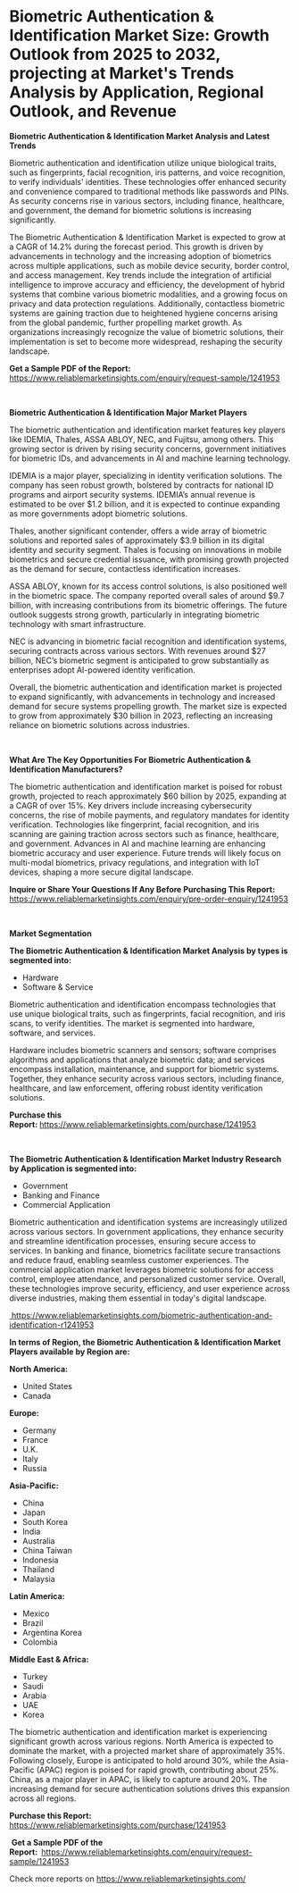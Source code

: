 <p><h1>Biometric Authentication & Identification Market Size: Growth Outlook from 2025 to 2032, projecting at Market's Trends Analysis by Application, Regional Outlook, and Revenue</h1></p><p><strong>Biometric Authentication & Identification Market Analysis and Latest Trends</strong></p>
<p><p>Biometric authentication and identification utilize unique biological traits, such as fingerprints, facial recognition, iris patterns, and voice recognition, to verify individuals' identities. These technologies offer enhanced security and convenience compared to traditional methods like passwords and PINs. As security concerns rise in various sectors, including finance, healthcare, and government, the demand for biometric solutions is increasing significantly.</p><p>The Biometric Authentication & Identification Market is expected to grow at a CAGR of 14.2% during the forecast period. This growth is driven by advancements in technology and the increasing adoption of biometrics across multiple applications, such as mobile device security, border control, and access management. Key trends include the integration of artificial intelligence to improve accuracy and efficiency, the development of hybrid systems that combine various biometric modalities, and a growing focus on privacy and data protection regulations. Additionally, contactless biometric systems are gaining traction due to heightened hygiene concerns arising from the global pandemic, further propelling market growth. As organizations increasingly recognize the value of biometric solutions, their implementation is set to become more widespread, reshaping the security landscape.</p></p>
<p><strong>Get a Sample PDF of the Report:&nbsp;</strong> <a href="https://www.reliablemarketinsights.com/enquiry/request-sample/1241953?utm_campaign=2197&utm_medium=2&utm_source=Github&utm_content=ia&utm_term=10032025&utm_id=biometric-authentication-identification">https://www.reliablemarketinsights.com/enquiry/request-sample/1241953</a></p>
<p>&nbsp;</p>
<p><strong>Biometric Authentication & Identification Major Market Players</strong></p>
<p><p>The biometric authentication and identification market features key players like IDEMIA, Thales, ASSA ABLOY, NEC, and Fujitsu, among others. This growing sector is driven by rising security concerns, government initiatives for biometric IDs, and advancements in AI and machine learning technology.</p><p>IDEMIA is a major player, specializing in identity verification solutions. The company has seen robust growth, bolstered by contracts for national ID programs and airport security systems. IDEMIA’s annual revenue is estimated to be over $1.2 billion, and it is expected to continue expanding as more governments adopt biometric solutions.</p><p>Thales, another significant contender, offers a wide array of biometric solutions and reported sales of approximately $3.9 billion in its digital identity and security segment. Thales is focusing on innovations in mobile biometrics and secure credential issuance, with promising growth projected as the demand for secure, contactless identification increases.</p><p>ASSA ABLOY, known for its access control solutions, is also positioned well in the biometric space. The company reported overall sales of around $9.7 billion, with increasing contributions from its biometric offerings. The future outlook suggests strong growth, particularly in integrating biometric technology with smart infrastructure.</p><p>NEC is advancing in biometric facial recognition and identification systems, securing contracts across various sectors. With revenues around $27 billion, NEC’s biometric segment is anticipated to grow substantially as enterprises adopt AI-powered identity verification.</p><p>Overall, the biometric authentication and identification market is projected to expand significantly, with advancements in technology and increased demand for secure systems propelling growth. The market size is expected to grow from approximately $30 billion in 2023, reflecting an increasing reliance on biometric solutions across industries.</p></p>
<p>&nbsp;</p>
<p><strong>What Are The Key Opportunities For Biometric Authentication & Identification Manufacturers?</strong></p>
<p><p>The biometric authentication and identification market is poised for robust growth, projected to reach approximately $60 billion by 2025, expanding at a CAGR of over 15%. Key drivers include increasing cybersecurity concerns, the rise of mobile payments, and regulatory mandates for identity verification. Technologies like fingerprint, facial recognition, and iris scanning are gaining traction across sectors such as finance, healthcare, and government. Advances in AI and machine learning are enhancing biometric accuracy and user experience. Future trends will likely focus on multi-modal biometrics, privacy regulations, and integration with IoT devices, shaping a more secure digital landscape.</p></p>
<p><strong>Inquire or Share Your Questions If Any Before Purchasing This Report:</strong> <a href="https://www.reliablemarketinsights.com/enquiry/pre-order-enquiry/1241953?utm_campaign=2197&utm_medium=2&utm_source=Github&utm_content=ia&utm_term=10032025&utm_id=biometric-authentication-identification">https://www.reliablemarketinsights.com/enquiry/pre-order-enquiry/1241953</a></p>
<p>&nbsp;</p>
<p><strong>Market Segmentation</strong></p>
<p><strong>The Biometric Authentication & Identification Market Analysis by types is segmented into:</strong></p>
<p><ul><li>Hardware</li><li>Software & Service</li></ul></p>
<p><p>Biometric authentication and identification encompass technologies that use unique biological traits, such as fingerprints, facial recognition, and iris scans, to verify identities. The market is segmented into hardware, software, and services. </p><p>Hardware includes biometric scanners and sensors; software comprises algorithms and applications that analyze biometric data; and services encompass installation, maintenance, and support for biometric systems. Together, they enhance security across various sectors, including finance, healthcare, and law enforcement, offering robust identity verification solutions.</p></p>
<p><strong>Purchase this Report:&nbsp;</strong><a href="https://www.reliablemarketinsights.com/purchase/1241953?utm_campaign=2197&utm_medium=2&utm_source=Github&utm_content=ia&utm_term=10032025&utm_id=biometric-authentication-identification">https://www.reliablemarketinsights.com/purchase/1241953</a></p>
<p>&nbsp;</p>
<p><strong>The Biometric Authentication & Identification Market Industry Research by Application is segmented into:</strong></p>
<p><ul><li>Government</li><li>Banking and Finance</li><li>Commercial Application</li></ul></p>
<p><p>Biometric authentication and identification systems are increasingly utilized across various sectors. In government applications, they enhance security and streamline identification processes, ensuring secure access to services. In banking and finance, biometrics facilitate secure transactions and reduce fraud, enabling seamless customer experiences. The commercial application market leverages biometric solutions for access control, employee attendance, and personalized customer service. Overall, these technologies improve security, efficiency, and user experience across diverse industries, making them essential in today's digital landscape.</p></p>
<p><a href="https://www.reliablemarketinsights.com/biometric-authentication-and-identification-r1241953?utm_campaign=2197&utm_medium=2&utm_source=Github&utm_content=ia&utm_term=10032025&utm_id=biometric-authentication-identification">&nbsp;https://www.reliablemarketinsights.com/biometric-authentication-and-identification-r1241953</a></p>
<p><strong>In terms of Region, the Biometric Authentication & Identification Market Players available by Region are:</strong></p>
<p>
    <p> <strong> North America: </strong>
        <ul>
            <li>United States</li>
            <li>Canada</li>
        </ul>
        </p> 
    <p> <strong> Europe: </strong>
        <ul>
            <li>Germany</li>
            <li>France</li>
            <li>U.K.</li>
            <li>Italy</li>
            <li>Russia</li>
        </ul>
        </p> 
    <p> <strong> Asia-Pacific: </strong>
        <ul>
            <li>China</li>
            <li>Japan</li>
            <li>South Korea</li>
            <li>India</li>
            <li>Australia</li>
            <li>China Taiwan</li>
            <li>Indonesia</li>
            <li>Thailand</li>
            <li>Malaysia</li>
        </ul>
        </p> 
    <p> <strong> Latin America: </strong>
        <ul>
            <li>Mexico</li>
            <li>Brazil</li>
            <li>Argentina Korea</li>
            <li>Colombia</li>
        </ul>
        </p> 
    <p> <strong> Middle East & Africa: </strong>
        <ul>
            <li>Turkey</li>
            <li>Saudi</li>
            <li>Arabia</li>
            <li>UAE</li>
            <li>Korea</li>
        </ul>
    </p>
    </p>
<p><p>The biometric authentication and identification market is experiencing significant growth across various regions. North America is expected to dominate the market, with a projected market share of approximately 35%. Following closely, Europe is anticipated to hold around 30%, while the Asia-Pacific (APAC) region is poised for rapid growth, contributing about 25%. China, as a major player in APAC, is likely to capture around 20%. The increasing demand for secure authentication solutions drives this expansion across all regions.</p></p>
<p><strong>Purchase this Report: </strong><a href="https://www.reliablemarketinsights.com/purchase/1241953?utm_campaign=2197&utm_medium=2&utm_source=Github&utm_content=ia&utm_term=10032025&utm_id=biometric-authentication-identification">https://www.reliablemarketinsights.com/purchase/1241953</a></p>
<p>&nbsp;<strong>Get a Sample PDF of the Report:&nbsp;&nbsp;</strong><a href="https://www.reliablemarketinsights.com/enquiry/request-sample/1241953?utm_campaign=2197&utm_medium=2&utm_source=Github&utm_content=ia&utm_term=10032025&utm_id=biometric-authentication-identification">https://www.reliablemarketinsights.com/enquiry/request-sample/1241953</a></p>
<p><strong></strong></p>
<p>Check more reports on <a href="https://www.reliablemarketinsights.com/?utm_campaign=2197&utm_medium=2&utm_source=Github&utm_content=ia&utm_term=10032025&utm_id=biometric-authentication-identification">https://www.reliablemarketinsights.com/</a></p>